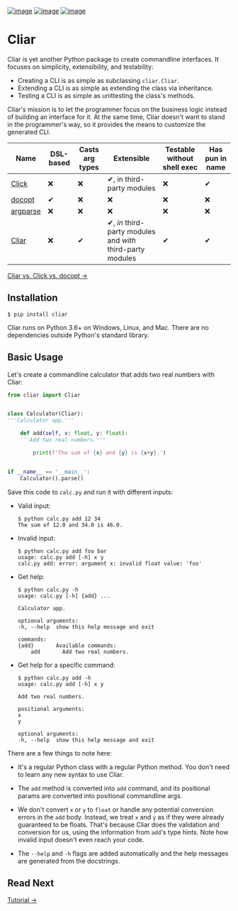 [![image](https://img.shields.io/pypi/v/cliar.svg)](https://pypi.org/project/cliar)
[![image](https://travis-ci.org/moigagoo/cliar.svg?branch=develop)](https://travis-ci.org/moigagoo/cliar)
[![image](https://codecov.io/gh/moigagoo/cliar/branch/develop/graph/badge.svg)](https://codecov.io/gh/moigagoo/cliar)

# Cliar

Cliar is yet another Python package to create commandline interfaces. It focuses on simplicity, extensibility, and testability:

-   Creating a CLI is as simple as subclassing `cliar.Cliar`.
-   Extending a CLI is as simple as extending the class via inheritance.
-   Testing a CLI is as simple as unittesting the class's methods.

Cliar's mission is to let the programmer focus on the business logic instead of building an interface for it. At the same time, Cliar doesn't want to stand in the programmer's way, so it provides the means to customize the generated CLI.


Name | DSL-based | Casts arg types | Extensible | Testable without shell exec | Has pun in name
---- | --------- | --------------- | ---------- | --------------------------- | ---------------
[Click](http://click.pocoo.org/) | ❌ | ❌ | ✔, in third-party modules | ❌ | ✔
[docopt](http://docopt.org/) | ✔  | ❌ | ❌ | ❌ | ❌
[argparse](https://docs.python.org/3/library/argparse.html) | ❌ | ❌ | ❌ | ❌ | ❌
[Cliar](https://moigagoo.github.io/cliar/) | ❌ | ✔ | ✔, *in* third-party modules and *with* third-party modules | ✔ | ✔

[Cliar vs. Click vs. docopt →](https://moigagoo.github.io/cliar/vs/)


## Installation

```shell
$ pip install cliar
```

Cliar runs on Python 3.6+ on Windows, Linux, and Mac. There are no dependencies outside Python's standard library.


## Basic Usage

Let's create a commandline calculator that adds two real numbers with Cliar:

```python
from cliar import Cliar


class Calculator(Cliar):
'''Calculator app.'''

    def add(self, x: float, y: float):
    '''Add two real numbers.'''

        print(f'The sum of {x} and {y} is {x+y}.')


if __name__ == '__main__':
    Calculator().parse()
```

Save this code to `calc.py` and run it with different inputs:

-   Valid input:

        $ python calc.py add 12 34
        The sum of 12.0 and 34.0 is 46.0.

-   Invalid input:

        $ python calc.py add foo bar
        usage: calc.py add [-h] x y
        calc.py add: error: argument x: invalid float value: 'foo'

-   Get help:

        $ python calc.py -h
        usage: calc.py [-h] {add} ...

        Calculator app.

        optional arguments:
        -h, --help  show this help message and exit

        commands:
        {add}       Available commands:
            add       Add two real numbers.

-   Get help for a specific command:

        $ python calc.py add -h
        usage: calc.py add [-h] x y

        Add two real numbers.

        positional arguments:
        x
        y

        optional arguments:
        -h, --help  show this help message and exit

There are a few things to note here:

-   It's a regular Python class with a regular Python method. You don't need to learn any new syntax to use Cliar.

-   The `add` method is converted into `add` command, and its positional params are converted into positional commandline args.

-   We don't convert `x` or `y` to `float` or handle any potential conversion errors in the `add` body. Instead, we treat `x` and `y` as if they were already guaranteed to be floats. That's because Cliar does the validation and conversion for us, using the information from `add`'s type hints. Note how invalid input doesn't even reach your code.

-   The `--help` and `-h` flags are added automatically and the help messages are generated from the docstrings.


## Read Next

[Tutorial →](https://moigagoo.github.io/cliar/tutorial/)
